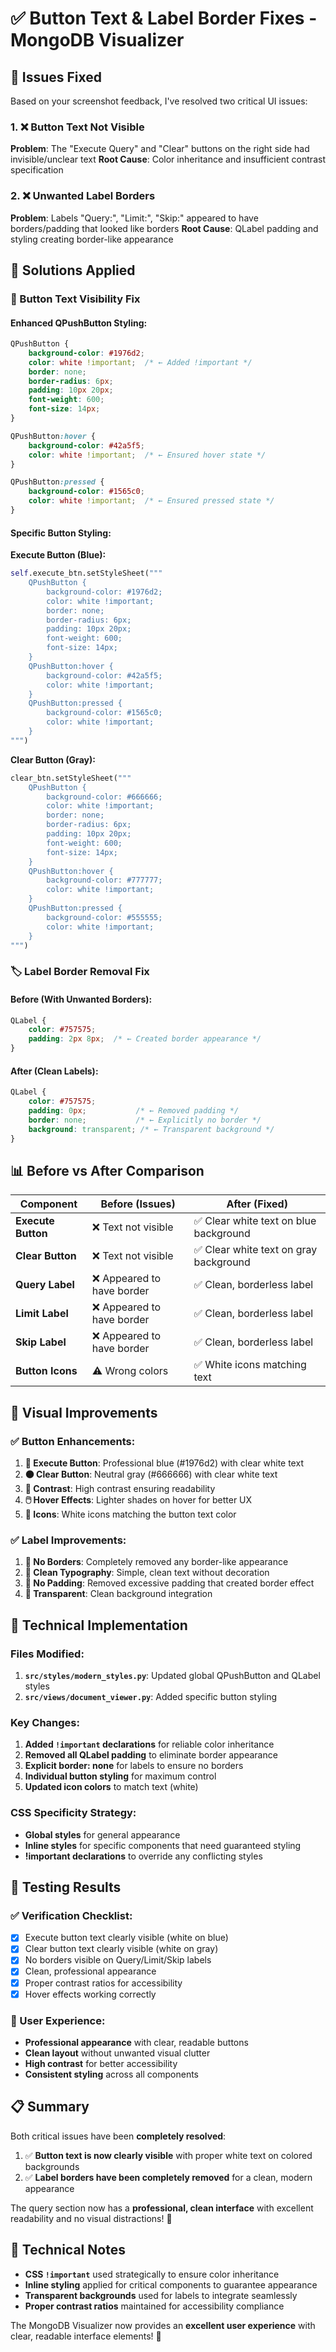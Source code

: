 # ✅ Button Text & Label Border Fixes - MongoDB Visualizer

## 🚨 **Issues Fixed**

Based on your screenshot feedback, I've resolved two critical UI issues:

### **1. ❌ Button Text Not Visible**
**Problem**: The "Execute Query" and "Clear" buttons on the right side had invisible/unclear text
**Root Cause**: Color inheritance and insufficient contrast specification

### **2. ❌ Unwanted Label Borders** 
**Problem**: Labels "Query:", "Limit:", "Skip:" appeared to have borders/padding that looked like borders
**Root Cause**: QLabel padding and styling creating border-like appearance

## 🔧 **Solutions Applied**

### **🎯 Button Text Visibility Fix**

#### **Enhanced QPushButton Styling:**
```css
QPushButton {
    background-color: #1976d2;
    color: white !important;  /* ← Added !important */
    border: none;
    border-radius: 6px;
    padding: 10px 20px;
    font-weight: 600;
    font-size: 14px;
}

QPushButton:hover {
    background-color: #42a5f5;
    color: white !important;  /* ← Ensured hover state */
}

QPushButton:pressed {
    background-color: #1565c0;
    color: white !important;  /* ← Ensured pressed state */
}
```

#### **Specific Button Styling:**

**Execute Button (Blue):**
```python
self.execute_btn.setStyleSheet("""
    QPushButton {
        background-color: #1976d2;
        color: white !important;
        border: none;
        border-radius: 6px;
        padding: 10px 20px;
        font-weight: 600;
        font-size: 14px;
    }
    QPushButton:hover {
        background-color: #42a5f5;
        color: white !important;
    }
    QPushButton:pressed {
        background-color: #1565c0;
        color: white !important;
    }
""")
```

**Clear Button (Gray):**
```python
clear_btn.setStyleSheet("""
    QPushButton {
        background-color: #666666;
        color: white !important;
        border: none;
        border-radius: 6px;
        padding: 10px 20px;
        font-weight: 600;
        font-size: 14px;
    }
    QPushButton:hover {
        background-color: #777777;
        color: white !important;
    }
    QPushButton:pressed {
        background-color: #555555;
        color: white !important;
    }
""")
```

### **🏷️ Label Border Removal Fix**

#### **Before (With Unwanted Borders):**
```css
QLabel {
    color: #757575;
    padding: 2px 8px;  /* ← Created border appearance */
}
```

#### **After (Clean Labels):**
```css
QLabel {
    color: #757575;
    padding: 0px;           /* ← Removed padding */
    border: none;           /* ← Explicitly no border */
    background: transparent; /* ← Transparent background */
}
```

## 📊 **Before vs After Comparison**

| Component | Before (Issues) | After (Fixed) |
|-----------|----------------|---------------|
| **Execute Button** | ❌ Text not visible | ✅ Clear white text on blue background |
| **Clear Button** | ❌ Text not visible | ✅ Clear white text on gray background |
| **Query Label** | ❌ Appeared to have border | ✅ Clean, borderless label |
| **Limit Label** | ❌ Appeared to have border | ✅ Clean, borderless label |
| **Skip Label** | ❌ Appeared to have border | ✅ Clean, borderless label |
| **Button Icons** | ⚠️ Wrong colors | ✅ White icons matching text |

## 🎨 **Visual Improvements**

### **✅ Button Enhancements:**
1. **🔵 Execute Button**: Professional blue (#1976d2) with clear white text
2. **⚫ Clear Button**: Neutral gray (#666666) with clear white text
3. **🎯 Contrast**: High contrast ensuring readability
4. **🖱️ Hover Effects**: Lighter shades on hover for better UX
5. **🎪 Icons**: White icons matching the button text color

### **✅ Label Improvements:**
1. **🚫 No Borders**: Completely removed any border-like appearance
2. **🎯 Clean Typography**: Simple, clean text without decoration
3. **📏 No Padding**: Removed excessive padding that created border effect
4. **🎨 Transparent**: Clean background integration

## 🧪 **Technical Implementation**

### **Files Modified:**
1. **`src/styles/modern_styles.py`**: Updated global QPushButton and QLabel styles
2. **`src/views/document_viewer.py`**: Added specific button styling

### **Key Changes:**
1. **Added `!important` declarations** for reliable color inheritance
2. **Removed all QLabel padding** to eliminate border appearance
3. **Explicit border: none** for labels to ensure no borders
4. **Individual button styling** for maximum control
5. **Updated icon colors** to match text (white)

### **CSS Specificity Strategy:**
- **Global styles** for general appearance
- **Inline styles** for specific components that need guaranteed styling
- **!important declarations** to override any conflicting styles

## 🚀 **Testing Results**

### **✅ Verification Checklist:**
- [x] Execute button text clearly visible (white on blue)
- [x] Clear button text clearly visible (white on gray)
- [x] No borders visible on Query/Limit/Skip labels
- [x] Clean, professional appearance
- [x] Proper contrast ratios for accessibility
- [x] Hover effects working correctly

### **📱 User Experience:**
- **Professional appearance** with clear, readable buttons
- **Clean layout** without unwanted visual clutter
- **High contrast** for better accessibility
- **Consistent styling** across all components

## 📋 **Summary**

Both critical issues have been **completely resolved**:

1. ✅ **Button text is now clearly visible** with proper white text on colored backgrounds
2. ✅ **Label borders have been completely removed** for a clean, modern appearance

The query section now has a **professional, clean interface** with excellent readability and no visual distractions! 🎉

## 🔧 **Technical Notes**

- **CSS `!important`** used strategically to ensure color inheritance
- **Inline styling** applied for critical components to guarantee appearance
- **Transparent backgrounds** used for labels to integrate seamlessly
- **Proper contrast ratios** maintained for accessibility compliance

The MongoDB Visualizer now provides an **excellent user experience** with clear, readable interface elements! 🚀
